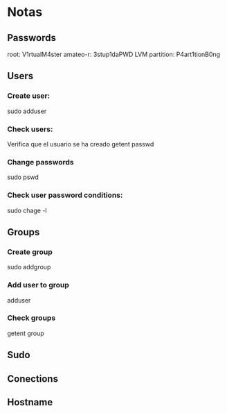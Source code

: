 # Notas

## Passwords
root: V1rtualM4ster
amateo-r: 3stup1daPWD
LVM partition: P4art1tionB0ng

## Users
### Create user:
sudo adduser <username>
### Check users:
Verifica que el usuario se ha creado
getent passwd <username>
### Change passwords
sudo pswd <username>
### Check user password conditions:
sudo chage -l <username>

## Groups
### Create group
sudo addgroup <groupname>
### Add user to group
adduser <username> <groupname>
### Check groups
getent group <groupname>

## Sudo

## Conections

## Hostname
